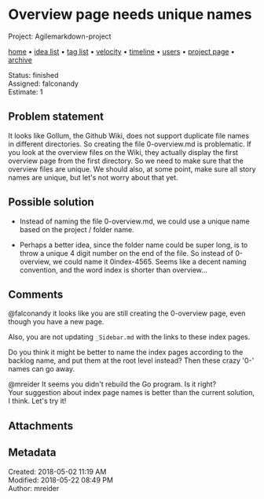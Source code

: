 # Overview page needs unique names

Project: Agilemarkdown-project

[home](../index.md) • [idea list](../ideas.md) • [tag list](../tags.md) • [velocity](../velocity.md) • [timeline](../timeline.md) • [users](../users.md) • [project page](../agilemarkdown-project.md) • [archive](archive.md)

Status: finished  
Assigned: falconandy  
Estimate: 1  

## Problem statement

It looks like Gollum, the Github Wiki, does not support duplicate file names in different directories. So creating the file 0-overview.md is problematic. If you look at the overview files on the Wiki, they actually display the first overview page from the first directory. So we need to make sure that the overview files are unique. We should also, at some point, make sure all story names are unique, but let's not worry about that yet.

## Possible solution

- Instead of naming the file 0-overview.md, we could use a unique name based on the project / folder name.

- Perhaps a better idea, since the folder name could be super long, is to throw a unique 4 digit number on the end of the file. So instead of 0-overview, we could name it 0index-4565. Seems like a decent naming convention, and the word index is shorter than overview...

## Comments

 @falconandy it looks like you are still creating the 0-overview page, even though you have a new page.

Also, you are not updating `_Sidebar.md` with the links to these index pages.

Do you think it might be better to name the index pages according to the backlog name, and put them at the root level instead? Then these crazy '0-' names can go away.

 @mreider It seems you didn't rebuild the Go program. Is it right?   
Your suggestion about index page names is better than the current solution, I think. Let's try it! 

## Attachments

## Metadata

Created: 2018-05-02 11:19 AM  
Modified: 2018-05-22 08:49 PM  
Author: mreider  
